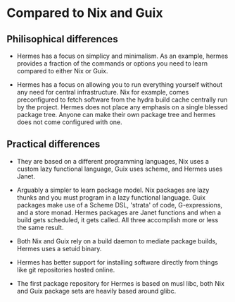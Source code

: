 # Compared to Nix and Guix

## Philisophical differences

- Hermes has a focus on simplicy and minimalism.
  As an example, hermes provides a fraction of the commands or options
  you need to learn compared to either Nix or Guix.

- Hermes has a focus on allowing you to run everything yourself
  without any need for central infrastructure. 
  Nix for example, comes preconfigured to fetch software from the hydra build
  cache centrally run by the project. Hermes does not place any emphasis
  on a single blessed package tree. Anyone can make their own package tree
  and hermes does not come configured with one.

## Practical differences

- They are based on a different programming languages, Nix uses a custom
  lazy functional language, Guix uses scheme, and Hermes uses
  Janet.

- Arguably a simpler to learn package model. Nix packages are lazy thunks and
  you must program in a lazy functional language.
  Guix packages make use of a Scheme DSL, 'strata' of code, G-expressions, and 
  a store monad. Hermes packages are Janet functions and when
  a build gets scheduled, it gets called. All three accomplish more or
  less the same result.

- Both Nix and Guix rely on a build daemon to mediate package
  builds, Hermes uses a setuid binary.

- Hermes has better support for installing software directly from things
  like git repositories hosted online.

- The first package repository for Hermes is based on musl libc, both Nix and Guix
  package sets are heavily based around glibc.
